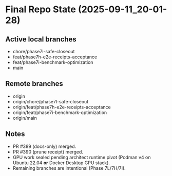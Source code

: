 # Final Repo State (2025-09-11_20-01-28)

## Active local branches
- chore/phase7l-safe-closeout
- feat/phase7h-e2e-receipts-acceptance
- feat/phase7i-benchmark-optimization
- main

## Remote branches
- origin
- origin/chore/phase7l-safe-closeout
- origin/feat/phase7h-e2e-receipts-acceptance
- origin/feat/phase7i-benchmark-optimization
- origin/main

## Notes
- PR #389 (docs-only) merged.
- PR #390 (prune receipt) merged.
- GPU work sealed pending architect runtime pivot (Podman v4 on Ubuntu 22.04 **or** Docker Desktop GPU stack).
- Remaining branches are intentional (Phase 7L/7H/7I).
